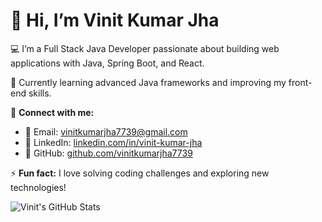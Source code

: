 # 👋 Hi, I’m Vinit Kumar Jha

💻 I’m a Full Stack Java Developer passionate about building web applications with Java, Spring Boot, and React.

🌱 Currently learning advanced Java frameworks and improving my front-end skills.

🔗 **Connect with me:**
- 📧 Email: [vinitkumarjha7739@gmail.com](mailto:vinitkumarjha7739@gmail.com)
- 💼 LinkedIn: [linkedin.com/in/vinit-kumar-jha](https://linkedin.com/in/vinit-kumar-jha)
- 🐙 GitHub: [github.com/vinitkumarjha7739](https://github.com/vinitkumarjha7739)

⚡ **Fun fact:** I love solving coding challenges and exploring new technologies!

![Vinit's GitHub Stats](https://github-readme-stats.vercel.app/api?username=vinitkumarjha7739&show_icons=true&theme=tokyonight)
